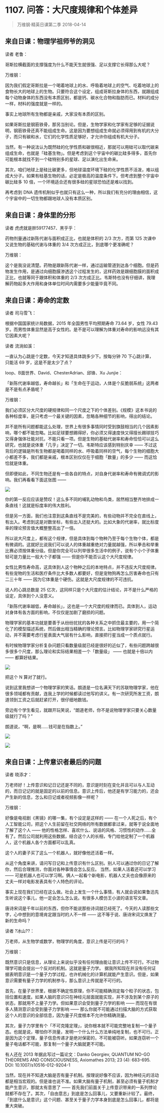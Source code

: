 # 1107. 问答：大尺度规律和个体差异
> 万维钢·精英日课第二季
2018-04-14

## 来自日课：物理学祖师爷的洞见

读者 老鲁：

哥斯拉横截面的支撑强度为什么不能天生就很强、足以支撑它长得那么大呢？

万维钢：

因为我们假定哥斯拉是一个喝着地球上的水、呼吸着地球上的空气、吃着地球上的食物长大的地球上的生物。只要符合这个设定，组成哥斯拉身体的东西，就跟组成每个动物身体的东西没有本质区别，都是钙、碳水化合物和脂肪而已。材料的成分一样，材料的强度就是一样的。

事实上地球所有生物都是亲戚，大家没有本质的区别。

如果哥斯拉是钢筋铁骨，那另当别论。但是，生物学家和化学家有足够的证据说明，钢筋铁骨还真不能组成生命。这是因为要想组成生命就必须得用到有机的大分子，而只有碳和水，它们的化学性质足够好，才允许你组成有机大分子。

当然，有一种说法认为既然硅的化学性质和碳很相近，那就可以用硅可以取代碳来组成生命，也就是「硅基生物」。但是考虑到这个宇宙中的碳比硅多得多，首先你可能根本就找不到一个硅特别多的星球、足以演化出生命来。

其次，咱们地球上是硅比碳更多，但地球温度环境下硅的化学性质不活泼，难以组成大分子。如果有硅基生物的话，必定是极高的温度条件下。但考虑到整个宇宙中碳比硅多 10 倍，一个环境适合还有很多硅的星球恐怕还是难以找到。

再考虑到 DNA 遗传机制似乎也就只有这么一种，所以我们有充分的理由相信，这个宇宙中的一切生物都跟地球人没有本质区别。

## 来自日课：身体里的分形

读者 虎虎就是胖59177457、黑乎乎：

药物剂量通过新陈代谢与面积成正比，也就是体积的 2/3 次方，而第 125 次课中又说生物的基础代谢与体重的 3/4 次方成正比，到底哪个更准确呢？

万维钢：

这个是我没说清楚。药物是跟新陈代谢一样，通过运输管道到达各个细胞。但是药物发生作用，是通过向细胞膜渗透这个过程发生的，这样药效是跟细胞膜的面积成正比，也就等同于跟体积和体重的 2/3 次方成正比。韦斯特也没有仔细讲，我理解药物起多大作用和身体单位时间内需要多少能量毕竟不同。

## 来自日课：寿命的定数

读者 司马雪飞：

根据中国国家统计局数据，2015 年全国男性平均预期寿命 73.64 岁，女性 79.43 岁。而男性体重显然是高于女性的。是不是可以理解为体重对寿命的影响远没有其它因素大呢？

读者 流淌如溪：

一直认为心跳是个定数，今天才知道具体跳多少下。按每分钟 70 下心跳计算， 只能活 69 岁，这是不是太少了点？

loop、B面世界、David、ChesterAdrian、邱锋、Xu Junjie：

「新陈代谢率越低，寿命越长」和「生命在于运动，人体是个反脆弱系统」这两者是不是有点矛盾呢？

万维钢：

我们必须区分大尺度的硬规律和同一个尺度之下的个体差别。《规模》这本书说的各种标度率，是只考虑一个最关键的因素，忽略各种细节的影响，得出的结论。

并不是所有问题都能这么处理，世界上有很多事情同时受到旗鼓相当的几个因素影响，哪个都不能忽略。比如足球要想踢得好，你必须又得速度快又得擅长踢球技巧又得身强体壮能对抗，不能只看一项。但是生物的基础代谢率和寿命恰恰可以这么研究，也就是说体重「几乎」决定了一切。韦斯特应该感到特别庆幸 —— 不过这背后的逻辑是所有生物都是喝着同样的水、呼吸着同样的空气，每个生物的细胞大小都差不多，我们都是亲戚，根本区别仅仅在于细胞「数量」的多少 —— 而这恰恰就是体重。

但即便如此，不同生物还是有一些各自的特点，对自身代谢率和寿命有微调式的影响。我们再看看下面这张图 ——

![](https://raw.githubusercontent.com/dalong0514/selfstudy/master/图片链接/万维钢/2018061.jpg)

你的第一反应应该是赞叹！这么多不同的哺乳动物和鸟类，居然相当整齐地排成一条直线！这就是标度率的伟大胜利。

但是另一方面，我们也注意到这条直线不是完美的，有些动物并不完全在直线上，有出入。考虑到这是对数坐标，有些出入还挺大的。比如大象的代谢率，就比标度率的理论预言值大概整整高出了一倍。

所以说大尺度上，都有这个规律，但是具体到每个物种乃至于每个生物个体，都是有微调的。这就好比说我们可以说人的体重越重绝对力量就越强，所以拳击和举重比赛必须按体重分级。但是你完全可以列举很多生活中的例子，说有个小个子体重轻可是力量比一般大个子都强 —— 但是你不能否认这个大尺度规律。

女性比男性寿命高，这具体到人这个物种之后的本地特点，并不违反大尺度规律。有些宠物的生活和医疗条件比大多数人都要好，但是宠物狗再怎么厉害寿命也只有二三十年 —— 因为它体重是个硬伤。这就是大尺度规律的不可违抗。

说人的心跳总数是 25 亿次，这同样只是个大尺度的估计结论，并不是什么严格的设定，具体到个人没意义。

「新陈代谢率越低，寿命越长」，这也是一个大尺度的规律而已。具体到人，运动对身体有各方面的影响，不仅仅是加剧了磨损的问题。

物理学家的基本功就是要善于从纷纷扰扰的各种关系之中抓住最主要的，用一个简化了的模型描述系统，然后做出相当精确的理论预言。比如物理学家研究行星运动，并不需要考虑行星表面大气层有什么影响，直接把行星当成一个质点就行。

有时候物理学家分析复杂问题只看数量级就已经是很好的近似了，有些问题跨越很多很多个尺度，那么理论和实际结果相差一个「数量级」 —— 也就是十倍以内 —— 都算好结果。

![](https://raw.githubusercontent.com/dalong0514/selfstudy/master/图片链接/万维钢/2018062.jpg)

把这个 N 算对了就行。

说到这里我想讲一个物理学家的笑话。朗道是一位名满天下的苏联物理学家，他在很多领域都有贡献，连我上学的时候都读过他写的讲义。有一次研究所发工资，朗道领到工资之后就赶紧打开，很仔细地数钱。

旁边有个学生看见，就跟开玩笑说，“朗道老师，你不是说物理学家只要关心数量级就行了吗？”

朗道说，“啊，是啊……钱可是在指数上。”

![](https://raw.githubusercontent.com/dalong0514/selfstudy/master/图片链接/万维钢/2018063.jpg)

![](https://raw.githubusercontent.com/dalong0514/selfstudy/master/图片链接/万维钢/2018064.jpg)

## 来自日课：上传意识者最后的问题

读者 晓添才：

万老师好！上传意识和记日记还是不同的，意识是时刻在变化并且可以与人互动的，而日记记的就是固定的以前的信息。意识上传后，他还是有学习能力的，还会产生新的信息，怎么和日记或者视频影像一样呢？

万维钢：

好像是电视剧《黑镜》的哪一集，有个设定是这样的 —— 在一个人死之后，有个人工智能公司，把这个人生前留在社交网络的所有数据都拿过来，就等于说全面地了解了这个人 —— 他的性格怎样、喜欢什么、说话的风格、习惯性的动作……全有了。然后公司就利用这些数据，结合这个人的长相，专门给他定制了一个机器人，这个机器人各个方面都可以乱真。

这个人的妻子买了这么一个机器人，就好像他还活着一样。

从这个角度来讲，请问写日记和上传意识有什么区别。别人可以通过你的日记了解你，然后合理推测，你面对各种事情会怎么反应。
当然，如果人活着还可以学习 —— 可是机器人也可以学习啊。俩人一起看个新电影，机器人丈夫也会像原来的丈夫一样对电影发表具有个人特色的评论。

事实上现在我们已经在这么做。社会上发生一个什么事情，有人就会说如果鲁迅先生听说这个事儿，他一定会怎么怎么说。有很多人模仿王小波的语言写文章。

唐诗宋词是千年以前的东西，但你不能说那些诗词就已经死了。今天的人读那些文字，心中想到的意境肯定跟当时的人不一样 —— 这不等于说、唐诗宋词又焕发了新的生命吗？

读者 ?冰山??：

万老师，从生物学或数学，物理学的角度，意识上传是可行的吗？

万维钢：

既然意识只是信息，从理论上来说似乎没有任何理由能让意识上传不可行。不过物理学可能会提出一个反对的机制。这就是量子力学。
据我所知现在并没有任何证据表明意识是一个量子力学过程，也许机械化的计算机就能产生意识。但是，如果意识需要有量子力学的机制参与，那么意识上传就是不可行的。

首先，在量子世界里，根据不确定性原理，你不可能精确测定每个粒子的状态，包括位置和速度。如果人脑的意识只在神经元层面就能实现，并不涉及到某个原子的状态，那就用不上量子力学。但如果意识会受到量子力学的影响 —— 而现在有很多人猜测意识会受到量子力学影响 —— 那么你就不可能通过扫描大脑的方式获取这个人的意识的全部信息，因为量子尺度根本不允许你精确测量。

其次，量子力学里有个「不可克隆定理」，说你根本就不可能完整地复制一个量子态。也就是说，哪怕你不测量，发明一个什么什么方法单纯地复制，也不可行。正是因为这个定理，量子信息传递才是绝对保密的，不可能被窃听。如果连窃听一个量子电话都不可能，那复制一个量子大脑就更不可能。

有人还在 2013 年据此写过一篇论文：Danko Georgiev, QUANTUM NO-GO THEOREMS AND CONSCIOUSNESS, Axiomathes 2013; 23 (4): 683-695. DOI: 10.1007/s10516-012-9204-1

当然，现在并不知道大脑是否有量子机制。按理说好像不应该，因为神经元的活动都是相当宏观的。但是谁也说不准。如果大脑有量子机制，甚至必须有量子机制才能产生意识，那就太有意思了 —— 首先我们前面关于上传意识带来的一系列悖论就都不存在了。其次，「自由意志」到底是怎么回事儿，又要重新计较了。最终，「到底什么是意识」这个问题、甚至关于量子力学本身到底是怎么回事儿，都将是重大突破。




